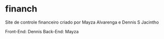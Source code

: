 # financh
Site de controle financeiro criado por Mayza Alvarenga e Dennis S Jacintho

Front-End: Dennis
Back-End: Mayza
